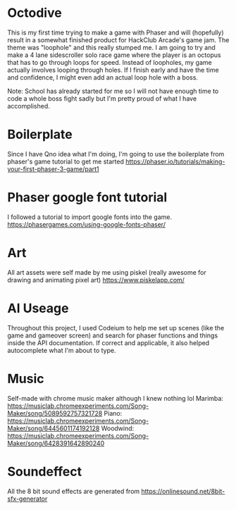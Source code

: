# Octodive
This is my first time trying to make a game with Phaser and will (hopefully) result in a somewhat finished product for HackClub Arcade's game jam. The theme was "loophole" and this really stumped me. I am going to try and make a 4 lane sidescroller solo race game where the player is an octopus that has to go through loops for speed. Instead of loopholes, my game actually involves looping through holes.
If I finish early and have the time and confidence, I might even add an actual loop hole with a boss.

Note: School has already started for me so I will not have enough time to code a whole boss fight sadly but I'm pretty proud of what I have  accomplished.
# Boilerplate
Since I have Qno idea what I'm doing, I'm going to use the boilerplate from phaser's game tutorial to get me started
https://phaser.io/tutorials/making-your-first-phaser-3-game/part1
# Phaser google font tutorial
I followed a tutorial to import google fonts into the game.
https://phasergames.com/using-google-fonts-phaser/
# Art
All art assets were self made by me using piskel (really awesome for drawing and animating pixel art)
https://www.piskelapp.com/
# AI Useage
Throughout this project, I used Codeium to help me set up scenes (like the game and gameover screen) and search for phaser functions and things inside the API documentation. If correct and applicable, it also helped autocomplete what I'm about to type.
# Music
Self-made with chrome music maker although I knew nothing lol
Marimba: https://musiclab.chromeexperiments.com/Song-Maker/song/5089592757321728
Piano: https://musiclab.chromeexperiments.com/Song-Maker/song/6445601174192128
Woodwind: https://musiclab.chromeexperiments.com/Song-Maker/song/6428391642890240
# Soundeffect
All the 8 bit sound effects are generated from https://onlinesound.net/8bit-sfx-generator